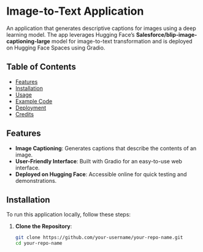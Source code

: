 # Image-to-Text Application

An application that generates descriptive captions for images using a deep learning model. The app leverages Hugging Face’s **Salesforce/blip-image-captioning-large** model for image-to-text transformation and is deployed on Hugging Face Spaces using Gradio.

## Table of Contents
- [Features](#features)
- [Installation](#installation)
- [Usage](#usage)
- [Example Code](#example-code)
- [Deployment](#deployment)
- [Credits](#credits)

## Features
- **Image Captioning**: Generates captions that describe the contents of an image.
- **User-Friendly Interface**: Built with Gradio for an easy-to-use web interface.
- **Deployed on Hugging Face**: Accessible online for quick testing and demonstrations.

## Installation
To run this application locally, follow these steps:

1. **Clone the Repository**:
   ```bash
   git clone https://github.com/your-username/your-repo-name.git
   cd your-repo-name


